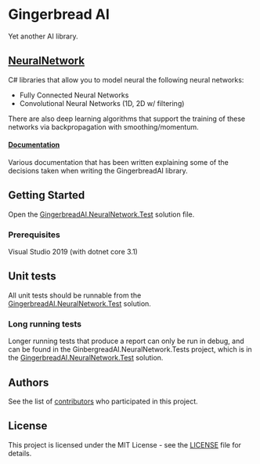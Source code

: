 # Gingerbread AI

Yet another AI library.

## [NeuralNetwork](NeuralNetwork)

C# libraries that allow you to model neural the following neural networks:

* Fully Connected Neural Networks
* Convolutional Neural Networks (1D, 2D w/ filtering)

There are also deep learning algorithms that support the training of these networks via backpropagation with smoothing/momentum.

#### [Documentation](Documentation)

Various documentation that has been written explaining some of the decisions taken when writing the GingerbreadAI library.

## Getting Started

Open the [GingerbreadAI.NeuralNetwork.Test](NeuralNetwork/GingerbreadAI.NeuralNetwork.Test.sln) solution file.

### Prerequisites

Visual Studio 2019 (with dotnet core 3.1)

## Unit tests

All unit tests should be runnable from the [GingerbreadAI.NeuralNetwork.Test](NeuralNetwork/GingerbreadAI.NeuralNetwork.Test.sln) solution.

### Long running tests

Longer running tests that produce a report can only be run in debug, and can be found in the GinbergreadAI.NeuralNetwork.Tests project, which is in the [GingerbreadAI.NeuralNetwork.Test](NeuralNetwork/GingerbreadAI.NeuralNetwork.Test.sln) solution.

## Authors

See the list of [contributors](https://github.com/benchiverton/GingerbreadAI/contributors) who participated in this project.

## License

This project is licensed under the MIT License - see the [LICENSE](LICENSE) file for details.
